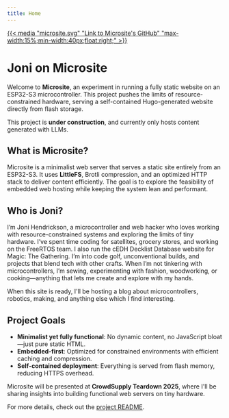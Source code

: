 ```yaml
---
title: Home
---
```


<a href=https://github.com/averagewagon/microsite>{{< media "microsite.svg" "Link to Microsite's GitHub" "max-width:15%;min-width:40px;float:right;" >}}</a>

# Joni on Microsite

Welcome to **Microsite**, an experiment in running a fully static website on an
ESP32-S3 microcontroller. This project pushes the limits of resource-constrained
hardware, serving a self-contained Hugo-generated website directly from flash
storage.

This project is **under construction**, and currently only hosts content
generated with LLMs.

## What is Microsite?

Microsite is a minimalist web server that serves a static site entirely from an
ESP32-S3. It uses **LittleFS**, Brotli compression, and an optimized HTTP stack
to deliver content efficiently. The goal is to explore the feasibility of
embedded web hosting while keeping the system lean and performant.

## Who is Joni?

I’m Joni Hendrickson, a microcontroller and web hacker who loves working with
resource-constrained systems and exploring the limits of tiny hardware. I’ve
spent time coding for satellites, grocery stores, and working on the FreeRTOS
team. I also run the cEDH Decklist Database website for Magic: The Gathering.
I’m into code golf, unconventional builds, and projects that blend tech with
other crafts. When I’m not tinkering with microcontrollers, I’m sewing,
experimenting with fashion, woodworking, or cooking—anything that lets me create
and explore with my hands.

When this site is ready, I'll be hosting a blog about microcontrollers,
robotics, making, and anything else which I find interesting.

## Project Goals

- **Minimalist yet fully functional**: No dynamic content, no JavaScript
  bloat—just pure static HTML.
- **Embedded-first**: Optimized for constrained environments with efficient
  caching and compression.
- **Self-contained deployment**: Everything is served from flash memory,
  reducing HTTPS overhead.

Microsite will be presented at **CrowdSupply Teardown 2025**, where I'll be
sharing insights into building functional web servers on tiny hardware.

For more details, check out the [project README](https://joni-on-micro.site).
